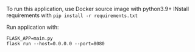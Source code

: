 To run this application, use Docker source image with python3.9+
INstall requirements with `pip install -r requirements.txt`

Run application with:

```
FLASK_APP=main.py
flask run --host=0.0.0.0 --port=8080
```